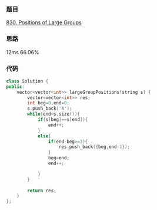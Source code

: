 ### 题目
[830. Positions of Large Groups](https://leetcode-cn.com/problems/positions-of-large-groups/submissions/)
### 思路
12ms 66.06%
### 代码
```c++
class Solution {
public:
    vector<vector<int>> largeGroupPositions(string s) {
        vector<vector<int>> res;
        int beg=0,end=0;
        s.push_back('A');
        while(end<s.size()){
            if(s[beg]==s[end]){
                end++;
            }
            else{
                if(end-beg>=3){
                    res.push_back({beg,end-1});
                }
                beg=end;
                end++;

            }
        }
        
        return res;
    }
};
```
